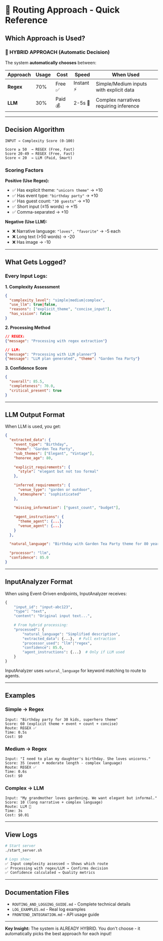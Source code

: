 # 🎯 Routing Approach - Quick Reference

## Which Approach is Used?

### 🤖 HYBRID APPROACH (Automatic Decision)

The system **automatically chooses** between:

| Approach | Usage | Cost | Speed | When Used |
|----------|-------|------|-------|-----------|
| **Regex** | 70% | Free ✅ | Instant ⚡ | Simple/Medium inputs with explicit data |
| **LLM** | 30% | Paid 💰 | 2-5s 🐢 | Complex narratives requiring inference |

---

## Decision Algorithm

```
INPUT → Complexity Score (0-100)

Score ≥ 50  → REGEX (Free, Fast)
Score 20-49 → REGEX (Free, Fast)
Score < 20  → LLM (Paid, Smart)
```

### Scoring Factors

**Positive (Use Regex):**
- ✅ Has explicit theme: `"unicorn theme"` → +10
- ✅ Has event type: `"birthday party"` → +10
- ✅ Has guest count: `"30 guests"` → +10
- ✅ Short input (≤15 words) → +15
- ✅ Comma-separated → +10

**Negative (Use LLM):**
- ❌ Narrative language: `"loves", "favorite"` → -5 each
- ❌ Long text (>50 words) → -20
- ❌ Has image → -10

---

## What Gets Logged?

### Every Input Logs:

**1. Complexity Assessment**
```json
{
  "complexity_level": "simple|medium|complex",
  "use_llm": true|false,
  "reasons": ["explicit_theme", "concise_input"],
  "has_vision": false
}
```

**2. Processing Method**
```json
// REGEX:
{"message": "Processing with regex extraction"}

// LLM:
{"message": "Processing with LLM planner"}
{"message": "LLM plan generated", "theme": "Garden Tea Party"}
```

**3. Confidence Score**
```json
{
  "overall": 85.5,
  "completeness": 70.0,
  "critical_present": true
}
```

---

## LLM Output Format

When LLM is used, you get:

```json
{
  "extracted_data": {
    "event_type": "Birthday",
    "theme": "Garden Tea Party",
    "sub_themes": ["Elegant", "Vintage"],
    "honoree_age": 80,
    
    "explicit_requirements": {
      "style": "elegant but not too formal"
    },
    
    "inferred_requirements": {
      "venue_type": "garden or outdoor",
      "atmosphere": "sophisticated"
    },
    
    "missing_information": ["guest_count", "budget"],
    
    "agent_instructions": {
      "theme_agent": {...},
      "venue_agent": {...}
    }
  },
  
  "natural_language": "Birthday with Garden Tea Party theme for 80 year old",
  
  "processor": "llm",
  "confidence": 85.0
}
```

---

## InputAnalyzer Format

When using Event-Driven endpoints, InputAnalyzer receives:

```python
{
    "input_id": "input-abc123",
    "type": "text",
    "content": "Original input text...",
    
    # From hybrid processing:
    "processed": {
        "natural_language": "Simplified description",
        "extracted_data": {...},  # Full extraction
        "processor_used": "llm"|"regex",
        "confidence": 85.0,
        "agent_instructions": {...}  # Only if LLM used
    }
}
```

InputAnalyzer uses `natural_language` for keyword matching to route to agents.

---

## Examples

### Simple → Regex
```
Input: "Birthday party for 30 kids, superhero theme"
Score: 60 (explicit theme + event + count + concise)
Route: REGEX ✅
Time: 0.5s
Cost: $0
```

### Medium → Regex
```
Input: "I need to plan my daughter's birthday. She loves unicorns."
Score: 35 (event + moderate length - complex language)
Route: REGEX ✅
Time: 0.6s
Cost: $0
```

### Complex → LLM
```
Input: "My grandmother loves gardening. We want elegant but informal."
Score: 10 (long narrative + complex language)
Route: LLM 🤖
Time: 3s
Cost: $0.01
```

---

## View Logs

```bash
# Start server
./start_server.sh

# Logs show:
✅ Input complexity assessed → Shows which route
✅ Processing with regex/LLM → Confirms decision
✅ Confidence calculated → Quality metrics
```

---

## Documentation Files

- `ROUTING_AND_LOGGING_GUIDE.md` - Complete technical details
- `LOG_EXAMPLES.md` - Real log examples
- `FRONTEND_INTEGRATION.md` - API usage guide

---

**Key Insight:** The system is ALREADY HYBRID. You don't choose - it automatically picks the best approach for each input!
